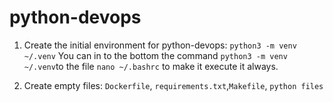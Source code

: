 # python-devops

1. Create the initial environment for python-devops: `python3 -m venv ~/.venv` 
    You can in to the bottom the command `python3 -m venv ~/.venv`to the file `nano ~/.bashrc` to make it execute it always.

2. Create empty files: `Dockerfile`, `requirements.txt`,`Makefile`, `python files`